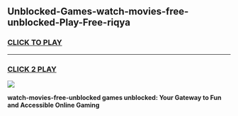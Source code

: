 
## Unblocked-Games-watch-movies-free-unblocked-Play-Free-riqya
<h3>
<a href="https://premium76.site?title=watch-movies-free-unblocked&ref=23A">CLICK TO PLAY</a></h3>
<hr>

<h3>
<a href="https://premium76.site?title=watch-movies-free-unblocked&ref=23A">CLICK 2 PLAY</a>
  
</h3>

<a href="https://premium76.site?title=watch-movies-free-unblocked&ref=23A"><img src="https://clearcache.store/games.png"></a>


**watch-movies-free-unblocked games unblocked: Your Gateway to Fun and Accessible Online Gaming**
